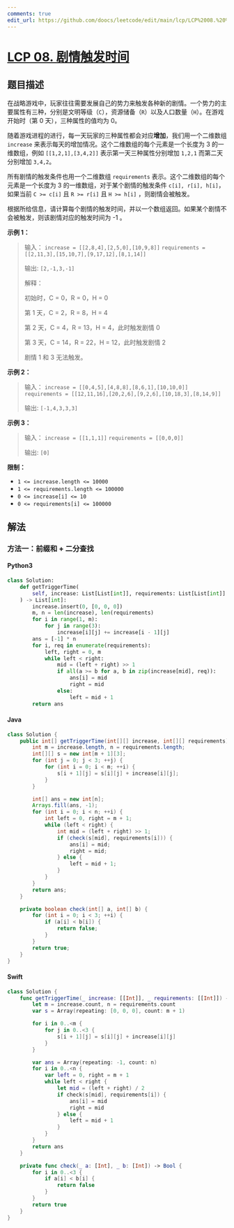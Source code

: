 ```yaml
---
comments: true
edit_url: https://github.com/doocs/leetcode/edit/main/lcp/LCP%2008.%20%E5%89%A7%E6%83%85%E8%A7%A6%E5%8F%91%E6%97%B6%E9%97%B4/README.md
---
```


<!-- problem:start -->

# [LCP 08. 剧情触发时间](https://leetcode.cn/problems/ju-qing-hong-fa-shi-jian)

## 题目描述

<!-- description:start -->

<p>在战略游戏中，玩家往往需要发展自己的势力来触发各种新的剧情。一个势力的主要属性有三种，分别是文明等级（<code>C</code>），资源储备（<code>R</code>）以及人口数量（<code>H</code>）。在游戏开始时（第 0 天），三种属性的值均为 0。</p>

<p>随着游戏进程的进行，每一天玩家的三种属性都会对应<strong>增加</strong>，我们用一个二维数组 <code>increase</code> 来表示每天的增加情况。这个二维数组的每个元素是一个长度为 3 的一维数组，例如 <code>[[1,2,1],[3,4,2]]</code> 表示第一天三种属性分别增加 <code>1,2,1</code> 而第二天分别增加 <code>3,4,2</code>。</p>

<p>所有剧情的触发条件也用一个二维数组 <code>requirements</code> 表示。这个二维数组的每个元素是一个长度为 3 的一维数组，对于某个剧情的触发条件 <code>c[i], r[i], h[i]</code>，如果当前 <code>C &gt;= c[i]</code> 且 <code>R &gt;= r[i]</code> 且 <code>H &gt;= h[i]</code> ，则剧情会被触发。</p>

<p>根据所给信息，请计算每个剧情的触发时间，并以一个数组返回。如果某个剧情不会被触发，则该剧情对应的触发时间为 -1 。</p>

<p><strong>示例 1：</strong></p>

<blockquote>
<p>输入： <code>increase = [[2,8,4],[2,5,0],[10,9,8]]</code> <code>requirements = [[2,11,3],[15,10,7],[9,17,12],[8,1,14]]</code></p>

<p>输出: <code>[2,-1,3,-1]</code></p>

<p>解释：</p>

<p>初始时，C = 0，R = 0，H = 0</p>

<p>第 1 天，C = 2，R = 8，H = 4</p>

<p>第 2 天，C = 4，R = 13，H = 4，此时触发剧情 0</p>

<p>第 3 天，C = 14，R = 22，H = 12，此时触发剧情 2</p>

<p>剧情 1 和 3 无法触发。</p>
</blockquote>

<p><strong>示例 2：</strong></p>

<blockquote>
<p>输入： <code>increase = [[0,4,5],[4,8,8],[8,6,1],[10,10,0]]</code> <code>requirements = [[12,11,16],[20,2,6],[9,2,6],[10,18,3],[8,14,9]]</code></p>

<p>输出: <code>[-1,4,3,3,3]</code></p>
</blockquote>

<p><strong>示例 3：</strong></p>

<blockquote>
<p>输入： <code>increase = [[1,1,1]]</code> <code>requirements = [[0,0,0]]</code></p>

<p>输出: <code>[0]</code></p>
</blockquote>

<p><strong>限制：</strong></p>

<ul>
	<li><code>1 &lt;= increase.length &lt;= 10000</code></li>
	<li><code>1 &lt;= requirements.length &lt;= 100000</code></li>
	<li><code>0 &lt;= increase[i] &lt;= 10</code></li>
	<li><code>0 &lt;= requirements[i] &lt;= 100000</code></li>
</ul>

<!-- description:end -->

## 解法

<!-- solution:start -->

### 方法一：前缀和 + 二分查找

<!-- tabs:start -->

#### Python3

```python
class Solution:
    def getTriggerTime(
        self, increase: List[List[int]], requirements: List[List[int]]
    ) -> List[int]:
        increase.insert(0, [0, 0, 0])
        m, n = len(increase), len(requirements)
        for i in range(1, m):
            for j in range(3):
                increase[i][j] += increase[i - 1][j]
        ans = [-1] * n
        for i, req in enumerate(requirements):
            left, right = 0, m
            while left < right:
                mid = (left + right) >> 1
                if all(a >= b for a, b in zip(increase[mid], req)):
                    ans[i] = mid
                    right = mid
                else:
                    left = mid + 1
        return ans
```

#### Java

```java
class Solution {
    public int[] getTriggerTime(int[][] increase, int[][] requirements) {
        int m = increase.length, n = requirements.length;
        int[][] s = new int[m + 1][3];
        for (int j = 0; j < 3; ++j) {
            for (int i = 0; i < m; ++i) {
                s[i + 1][j] = s[i][j] + increase[i][j];
            }
        }

        int[] ans = new int[n];
        Arrays.fill(ans, -1);
        for (int i = 0; i < n; ++i) {
            int left = 0, right = m + 1;
            while (left < right) {
                int mid = (left + right) >> 1;
                if (check(s[mid], requirements[i])) {
                    ans[i] = mid;
                    right = mid;
                } else {
                    left = mid + 1;
                }
            }
        }
        return ans;
    }

    private boolean check(int[] a, int[] b) {
        for (int i = 0; i < 3; ++i) {
            if (a[i] < b[i]) {
                return false;
            }
        }
        return true;
    }
}
```

#### Swift

```swift
class Solution {
    func getTriggerTime(_ increase: [[Int]], _ requirements: [[Int]]) -> [Int] {
        let m = increase.count, n = requirements.count
        var s = Array(repeating: [0, 0, 0], count: m + 1)

        for i in 0..<m {
            for j in 0..<3 {
                s[i + 1][j] = s[i][j] + increase[i][j]
            }
        }

        var ans = Array(repeating: -1, count: n)
        for i in 0..<n {
            var left = 0, right = m + 1
            while left < right {
                let mid = (left + right) / 2
                if check(s[mid], requirements[i]) {
                    ans[i] = mid
                    right = mid
                } else {
                    left = mid + 1
                }
            }
        }
        return ans
    }

    private func check(_ a: [Int], _ b: [Int]) -> Bool {
        for i in 0..<3 {
            if a[i] < b[i] {
                return false
            }
        }
        return true
    }
}
```

<!-- tabs:end -->

<!-- solution:end -->

<!-- problem:end -->
